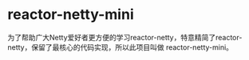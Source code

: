 # reactor-netty-mini
为了帮助广大Netty爱好者更方便的学习reactor-netty，特意精简了reactor-netty，保留了最核心的代码实现，所以此项目叫做 reactor-netty-mini。
